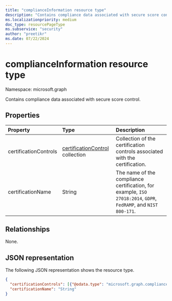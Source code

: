 ```yaml
---
title: "complianceInformation resource type"
description: "Contains compliance data associated with secure score control."
ms.localizationpriority: medium
doc_type: resourcePageType
ms.subservice: "security"
author: "preetikr"
ms.date: 07/22/2024
---
```


# complianceInformation resource type

Namespace: microsoft.graph

Contains compliance data associated with secure score control.

## Properties

|Property |Type |Description |
|:--|:--|:--|
|certificationControls | [certificationControl](certificationcontrol.md) collection | Collection of the certification controls associated with the certification. |
|certificationName | String | The name of the compliance certification, for example, `ISO 27018:2014`, `GDPR`, `FedRAMP`, and `NIST 800-171`. |

## Relationships
None.

## JSON representation

The following JSON representation shows the resource type.

<!-- {
  "blockType": "resource",
  "optionalProperties": [

  ],
  "@odata.type": "microsoft.graph.complianceInformation"
}-->

```json
{
  "certificationControls": [{"@odata.type": "microsoft.graph.complianceInformation"}],
  "certificationName": "String"
}
```

<!-- {
  "type": "#page.annotation",
  "description": "complianceInformation resource",
  "keywords": "",
  "section": "documentation",
  "tocPath": ""
}-->
